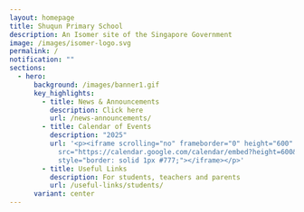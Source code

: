 ```yaml
---
layout: homepage
title: Shuqun Primary School
description: An Isomer site of the Singapore Government
image: /images/isomer-logo.svg
permalink: /
notification: ""
sections:
  - hero:
      background: /images/banner1.gif
      key_highlights:
        - title: News & Announcements
          description: Click here
          url: /news-announcements/
        - title: Calendar of Events
          description: "2025"
          url: '<p><iframe scrolling="no" frameborder="0" height="600" width="800"
            src="https://calendar.google.com/calendar/embed?height=600&wkst=1&ctz=Asia%2FSingapore&showPrint=0&src=c3Fwc0Btb2UuZWR1LnNn&src=ZW4uc2luZ2Fwb3JlI2hvbGlkYXlAZ3JvdXAudi5jYWxlbmRhci5nb29nbGUuY29t&color=%23F6BF26&color=%234285F4"
            style="border: solid 1px #777;"></iframe></p>'
        - title: Useful Links
          description: For students, teachers and parents
          url: /useful-links/students/
      variant: center
---
```

